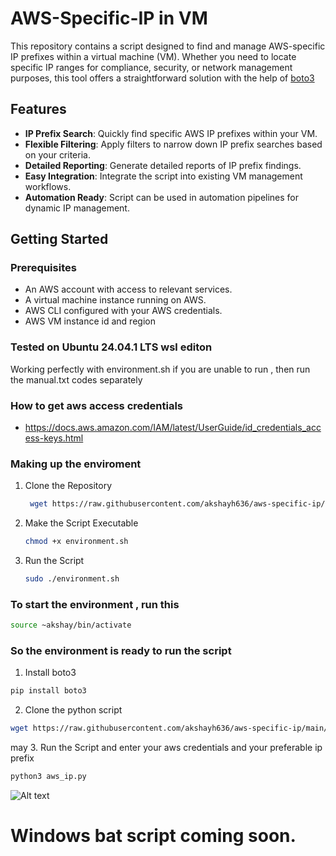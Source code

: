 # AWS-Specific-IP in VM

This repository contains a script designed to find and manage AWS-specific IP prefixes within a virtual machine (VM). Whether you need to locate specific IP ranges for compliance, security, or network management purposes, this tool offers a straightforward solution with the help of [boto3](https://github.com/boto/boto3) 

## Features

- **IP Prefix Search**: Quickly find specific AWS IP prefixes within your VM.
- **Flexible Filtering**: Apply filters to narrow down IP prefix searches based on your criteria.
- **Detailed Reporting**: Generate detailed reports of IP prefix findings.
- **Easy Integration**: Integrate the script into existing VM management workflows.
- **Automation Ready**: Script can be used in automation pipelines for dynamic IP management.

## Getting Started

### Prerequisites

- An AWS account with access to relevant services.
- A virtual machine instance running on AWS.
- AWS CLI configured with your AWS credentials.
- AWS VM instance id and region

### Tested on Ubuntu 24.04.1 LTS wsl editon 
Working perfectly with environment.sh if you are unable to run , then run the manual.txt codes separately

### How to get aws access credentials

- https://docs.aws.amazon.com/IAM/latest/UserGuide/id_credentials_access-keys.html

### Making up the enviroment

1. Clone the Repository

   ```bash
    wget https://raw.githubusercontent.com/akshayh636/aws-specific-ip/main/environment.sh
    ```
2. Make the Script Executable  
    ```bash
    chmod +x environment.sh
    ```
3. Run the Script 
    ```bash
    sudo ./environment.sh
    ```

### To start the environment , run this
   ```bash
source ~akshay/bin/activate
  ```
### So the environment is ready to run the script 
1. Install boto3
    
```bash
pip install boto3
  ```
2. Clone the python script

```bash
wget https://raw.githubusercontent.com/akshayh636/aws-specific-ip/main/aws_ip.py
  ```

may
3. Run the Script and enter your aws credentials and your preferable ip prefix

```bash
python3 aws_ip.py
  ```

![Alt text](https://res.cloudinary.com/dlpwtekqd/image/upload/v1729960091/tnei7vg1t04ov0gn0fdu.jpg)

# Windows bat script coming soon.

